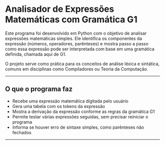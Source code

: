 # Analisador de Expressões Matemáticas com Gramática G1

Este programa foi desenvolvido em Python com o objetivo de analisar expressões matemáticas simples. Ele identifica os componentes da expressão (números, operadores, parênteses) e mostra passo a passo como essa expressão pode ser interpretada com base em uma gramática definida, chamada aqui de G1.

O projeto serve como prática para os conceitos de análise léxica e sintática, comuns em disciplinas como Compiladores ou Teoria da Computação.

---

## O que o programa faz

- Recebe uma expressão matemática digitada pelo usuário
- Gera uma tabela com os tokens da expressão
- Mostra a derivação da expressão conforme as regras da gramática G1
- Permite testar várias expressões seguidas, sem precisar reiniciar o programa
- Informa se houver erro de sintaxe simples, como parênteses não fechados

---
